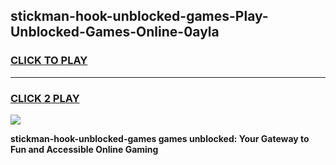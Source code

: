 
## stickman-hook-unblocked-games-Play-Unblocked-Games-Online-0ayla
<h3>
<a href="https://premium76.site?title=stickman-hook-unblocked-games&ref=24A">CLICK TO PLAY</a></h3>
<hr>

<h3>
<a href="https://premium76.site?title=stickman-hook-unblocked-games&ref=24A">CLICK 2 PLAY</a>
  
</h3>

<a href="https://premium76.site?title=stickman-hook-unblocked-games&ref=24A"><img src="https://clearcache.store/games.png"></a>


**stickman-hook-unblocked-games games unblocked: Your Gateway to Fun and Accessible Online Gaming**

